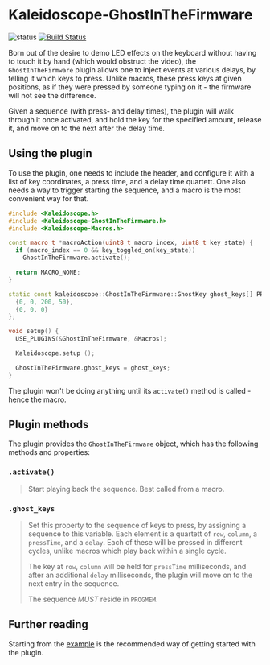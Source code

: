 # Kaleidoscope-GhostInTheFirmware

![status][st:experimental] [![Build Status][travis:image]][travis:status]

 [travis:image]: https://travis-ci.org/keyboardio/Kaleidoscope-GhostInTheFirmware.svg?branch=master
 [travis:status]: https://travis-ci.org/keyboardio/Kaleidoscope-GhostInTheFirmware

 [st:stable]: https://img.shields.io/badge/stable-✔-black.svg?style=flat&colorA=44cc11&colorB=494e52
 [st:broken]: https://img.shields.io/badge/broken-X-black.svg?style=flat&colorA=e05d44&colorB=494e52
 [st:experimental]: https://img.shields.io/badge/experimental----black.svg?style=flat&colorA=dfb317&colorB=494e52

Born out of the desire to demo LED effects on the keyboard without having to
touch it by hand (which would obstruct the video), the `GhostInTheFirmware`
plugin allows one to inject events at various delays, by telling it which keys
to press. Unlike macros, these press keys at given positions, as if they were
pressed by someone typing on it - the firmware will not see the difference.

Given a sequence (with press- and delay times), the plugin will walk through it
once activated, and hold the key for the specified amount, release it, and move
on to the next after the delay time.

## Using the plugin

To use the plugin, one needs to include the header, and configure it with a list
of key coordinates, a press time, and a delay time quartett. One also needs a
way to trigger starting the sequence, and a macro is the most convenient way for
that.

```c++
#include <Kaleidoscope.h>
#include <Kaleidoscope-GhostInTheFirmware.h>
#include <Kaleidoscope-Macros.h>

const macro_t *macroAction(uint8_t macro_index, uint8_t key_state) {
  if (macro_index == 0 && key_toggled_on(key_state))
    GhostInTheFirmware.activate();

  return MACRO_NONE;
}

static const kaleidoscope::GhostInTheFirmware::GhostKey ghost_keys[] PROGMEM = {
  {0, 0, 200, 50},
  {0, 0, 0}
};

void setup() {
  USE_PLUGINS(&GhostInTheFirmware, &Macros);

  Kaleidoscope.setup ();

  GhostInTheFirmware.ghost_keys = ghost_keys;
}
```

The plugin won't be doing anything until its `activate()` method is called -
hence the macro.

## Plugin methods

The plugin provides the `GhostInTheFirmware` object, which has the following
methods and properties:

### `.activate()`

> Start playing back the sequence. Best called from a macro.

### `.ghost_keys`

> Set this property to the sequence of keys to press, by assigning a sequence to
> this variable. Each element is a quartett of `row`, `column`, a `pressTime`,
> and a `delay`. Each of these will be pressed in different cycles, unlike
> macros which play back within a single cycle.
>
> The key at `row`, `column` will be held for `pressTime` milliseconds, and
> after an additional `delay` milliseconds, the plugin will move on to the next
> entry in the sequence.
>
> The sequence *MUST* reside in `PROGMEM`.

## Further reading

Starting from the [example][plugin:example] is the recommended way of getting
started with the plugin.

 [plugin:example]: https://github.com/keyboardio/Kaleidoscope-GhostInTheFirmware/blob/master/examples/GhostInTheFirmware/GhostInTheFirmware.ino

